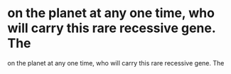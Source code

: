 # on the planet at any one time, who will carry this rare recessive gene. The

on the planet at any one time, who will carry this rare recessive gene. The